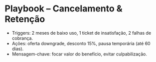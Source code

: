 # Playbook – Cancelamento & Retenção

- Triggers: 2 meses de baixo uso, 1 ticket de insatisfação, 2 falhas de cobrança.
- Ações: oferta downgrade, desconto 15%, pausa temporária (até 60 dias).
- Mensagem-chave: focar valor do benefício, evitar culpabilização.
